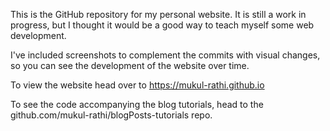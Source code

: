 
This is the GitHub repository for my personal website. It is still a work in progress, but I thought it would be a good way to teach myself some web development.

I've included screenshots to complement the commits with visual changes, so you can see the development of the website over time. 

To view the website head over to https://mukul-rathi.github.io 

To see the code accompanying the blog tutorials, head to the github.com/mukul-rathi/blogPosts-tutorials repo.
